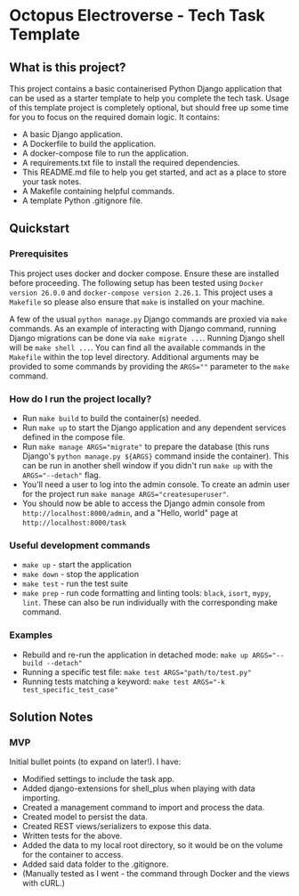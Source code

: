 # Octopus Electroverse - Tech Task Template

## What is this project?
This project contains a basic containerised Python Django application that can be used as a starter
template to help you complete the tech task. 
Usage of this template project is completely optional, but should free up some time for
you to focus on the required domain logic.
It contains:
- A basic Django application.
- A Dockerfile to build the application.
- A docker-compose file to run the application.
- A requirements.txt file to install the required dependencies.
- This README.md file to help you get started, and act as a place to store your task notes.
- A Makefile containing helpful commands.
- A template Python .gitignore file.

## Quickstart
### Prerequisites
This project uses docker and docker compose. Ensure these are installed before
proceeding. The following setup has been tested using `Docker version 26.0.0`
and `docker-compose version 2.26.1`. This project uses a `Makefile` so 
please also ensure that `make` is installed on your machine.

A few of the usual `python manage.py` Django commands are proxied via `make` commands.
As an example of interacting with Django command, running Django migrations can be done via `make migrate ...`. Running Django shell will be `make shell ...`. 
You can find all the available commands in the `Makefile` within the top level directory.
Additional arguments may be provided to some commands by providing the `ARGS=""` parameter to the `make` command.

### How do I run the project locally?
* Run `make build` to build the container(s) needed. 
* Run `make up` to start the Django application and any dependent services defined in the compose file. 
* Run `make manage ARGS="migrate"` to prepare the database (this runs Django's `python manage.py ${ARGS}` command inside the container). This can be run in another shell window if you didn't run `make up` with the `ARGS="--detach"` flag.
* You'll need a user to log into the admin console. To create an admin user for the project run `make manage ARGS="createsuperuser"`.
* You should now be able to access the Django admin console from `http://localhost:8000/admin`, and a "Hello, world" page at `http://localhost:8000/task`

### Useful development commands
 - `make up` - start the application
 - `make down` - stop the application
 - `make test` - run the test suite
 - `make prep` - run code formatting and linting tools: `black`, `isort`, `mypy`, `lint`. These can also be run individually with the corresponding make command.

### Examples
- Rebuild and re-run the application in detached mode: `make up ARGS="--build --detach"`
- Running a specific test file: `make test ARGS="path/to/test.py"`
- Running tests matching a keyword: `make test ARGS="-k test_specific_test_case"`

## Solution Notes

### MVP
Initial bullet points (to expand on later!). I have:
- Modified settings to include the task app.
- Added django-extensions for shell_plus when playing with data importing.
- Created a management command to import and process the data.
- Created model to persist the data.
- Created REST views/serializers to expose this data.
- Written tests for the above.
- Added the data to my local root directory, so it would be on the volume for the container to access.
- Added said data folder to the .gitignore.
- (Manually tested as I went - the command through Docker and the views with cURL.)
